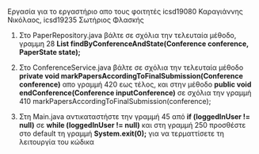 Εργασία για το εργαστήριο απο τους φοιτητές icsd19080 Καραγιάννης Νικόλαος, icsd19235 Σωτήριος Φλασκής

1. Στο PaperRepository.java βάλτε σε σχόλια την τελευταία μέθοδο, γραμμη 28 **List<Paper> findByConferenceAndState(Conference conference, PaperState state);**
   
2. Στο ConferenceService.java βάλτε σε σχόλια την τελευταία μέθοδο **private void markPapersAccordingToFinalSubmission(Conference conference)** απο γραμμή 420 εως τέλος, και στην μέθοδο **public void endConference(Conference inputConference)** σε σχόλια την γραμμή 410 markPapersAccordingToFinalSubmission(conference);
  
3. Στη Main.java αντικαταστήστε την γραμμή 45 από **if (loggedInUser != null)** σε **while (loggedInUser != null)** και στη γραμμή 250 προσθέστε στο default τη γραμμή **System.exit(0);** για να τερματτίσετε τη λειτουργία του κώδικα

